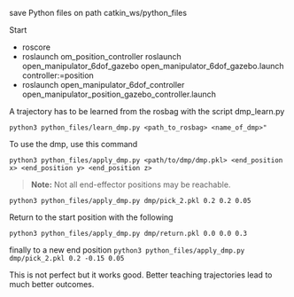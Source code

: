 save Python files on path catkin_ws/python_files

Start 
- roscore  
- roslaunch om_position_controller roslaunch open_manipulator_6dof_gazebo open_manipulator_6dof_gazebo.launch controller:=position  
- roslaunch open_manipulator_6dof_controller open_manipulator_position_gazebo_controller.launch  

A trajectory has to be learned from the rosbag with the script dmp_learn.py

``` python3 python_files/learn_dmp.py <path_to_rosbag> <name_of_dmp>" ```

To use the dmp, use this command


```python3 python_files/apply_dmp.py <path/to/dmp/dmp.pkl> <end_position x> <end_position y> <end_position z> ```

> **Note:** Not all end-effector positions may be reachable.

```python3 python_files/apply_dmp.py dmp/pick_2.pkl 0.2 0.2 0.05 ```

Return to the start position with the following

```python3 python_files/apply_dmp.py dmp/return.pkl 0.0 0.0 0.3 ```


finally to a new end position
```python3 python_files/apply_dmp.py dmp/pick_2.pkl 0.2 -0.15 0.05```

This is not perfect but it works good. Better teaching trajectories lead to much better outcomes.